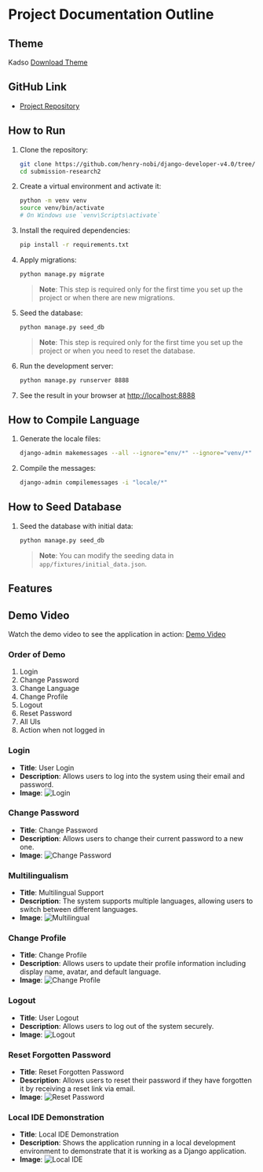 # Project Documentation Outline
## Theme
Kadso
[Download Theme](https://www.buzzerboysites.com/html_kits/kadso.zip)

## GitHub Link
- [Project Repository](https://github.com/henry-nobi/django-developer-v4.0/tree/main/submission-research2)

## How to Run
1. Clone the repository:
    ```bash
    git clone https://github.com/henry-nobi/django-developer-v4.0/tree/main/submission-research2.git
    cd submission-research2
    ```
2. Create a virtual environment and activate it:
    ```bash
    python -m venv venv
    source venv/bin/activate  
    # On Windows use `venv\Scripts\activate`
    ```
3. Install the required dependencies:
    ```bash
    pip install -r requirements.txt
    ```
4. Apply migrations:
    ```bash
    python manage.py migrate
    ```
    > **Note**: This step is required only for the first time you set up the project or when there are new migrations.

5. Seed the database:
    ```bash
    python manage.py seed_db
    ```
    > **Note**: This step is required only for the first time you set up the project or when you need to reset the database.

6. Run the development server:
    ```bash
    python manage.py runserver 8888
    ```

7. See the result in your browser at [http://localhost:8888](http://localhost:8888)

## How to Compile Language
1. Generate the locale files:
    ```bash
    django-admin makemessages --all --ignore="env/*" --ignore="venv/*" --extension=html,py
    ```
2. Compile the messages:
    ```bash
    django-admin compilemessages -i "locale/*"
    ```
## How to Seed Database
1. Seed the database with initial data:
    ```bash
    python manage.py seed_db
    ```
    > **Note**: You can modify the seeding data in `app/fixtures/initial_data.json`.

## Features

## Demo Video

Watch the demo video to see the application in action: [Demo Video](https://drive.google.com/file/d/1wt-XI1pkIbAZKnVN7kAeph6zZC9KXtYp/view?usp=sharing)

### Order of Demo
1. Login
2. Change Password
3. Change Language
4. Change Profile
5. Logout
6. Reset Password
7. All UIs
8. Action when not logged in

### Login
- **Title**: User Login
- **Description**: Allows users to log into the system using their email and password.
- **Image**: ![Login](/submission-research2/screenshots/login.png)

### Change Password
- **Title**: Change Password
- **Description**: Allows users to change their current password to a new one.
- **Image**: ![Change Password](/submission-research2/screenshots/change-pwd.png)

### Multilingualism
- **Title**: Multilingual Support
- **Description**: The system supports multiple languages, allowing users to switch between different languages.
- **Image**: ![Multilingual](/submission-research2/screenshots/language.png)

### Change Profile
- **Title**: Change Profile
- **Description**: Allows users to update their profile information including display name, avatar, and default language.
- **Image**: ![Change Profile](/submission-research2/screenshots/change-profile.png)

### Logout
- **Title**: User Logout
- **Description**: Allows users to log out of the system securely.
- **Image**: ![Logout](/submission-research2/screenshots/logout.png)

### Reset Forgotten Password
- **Title**: Reset Forgotten Password
- **Description**: Allows users to reset their password if they have forgotten it by receiving a reset link via email.
- **Image**: ![Reset Password](/submission-research2/screenshots/reset-pwd.png)

### Local IDE Demonstration
- **Title**: Local IDE Demonstration
- **Description**: Shows the application running in a local development environment to demonstrate that it is working as a Django application.
- **Image**: ![Local IDE](/submission-research2/screenshots/local-ide.png)
